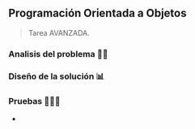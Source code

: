 ## Programación Orientada a Objetos

> Tarea AVANZADA.

### Analisis del problema 👨‍🏫




### Diseño de la solución 📊




### Pruebas 👨🏻‍💻


- 